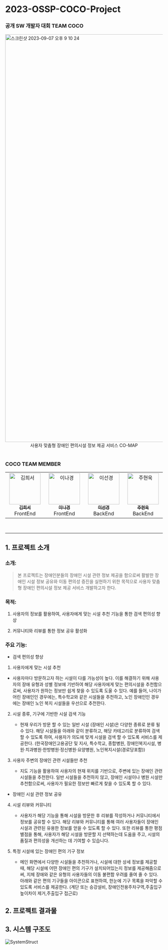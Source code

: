 # 2023-OSSP-COCO-Project
### 공개 SW 개발자 대회 TEAM COCO 

<img width="1300" alt="스크린샷 2023-09-07 오후 9 10 24" src="https://github.com/SK-YI/2023-OSSP-coco/assets/114224596/097cb473-fe7b-46ea-8347-0410d3776c01">
<div align="center">
  사용자 맞춤형 장애인 편의시설 정보 제공 서비스 CO-MAP 
</div>


#

### COCO TEAM MEMBER 
<table>
  <tbody>
    <tr>
      <td align="center"  width="16.66%"><a href="https://github.com/chungchae"><img src="https://avatars.githubusercontent.com/u/101847246?v=4" width="100px;" alt="김희서"/><br /><sub><b>김희서</b></sub></a><br />FrontEnd</td>
      <td align="center"  width="16.66%"><a href="https://github.com/naarang"><img src="https://avatars.githubusercontent.com/u/93020785?v=4" width="100px;" alt="이나경"/><br /><sub><b>이나경</b></sub></a><br />FrontEnd</td>
      <td align="center"  width="16.66%"><a href="https://github.com/SK-YI"><img src="https://avatars.githubusercontent.com/u/129375059?v=4" width="100px;" alt="이선경"/><br /><sub><b>이선경</b></sub></a><br />BackEnd</td>
      <td align="center"  width="16.66%"><a href="https://github.com/juhno1023"><img src="https://avatars.githubusercontent.com/u/114224596?s=64&v=4" width="100px;" alt="주현욱"/><br /><sub><b>주현욱</b></sub></a><br />BackEnd</td>
  </tbody>
</table>

</br>

---

## 1. 프로젝트 소개

### 소개: 
> 본 프로젝트는 장애인분들의 장애인 시설 관련 정보 제공을 함으로써 활발한 장애인 시설 정보 공유와 이동 편의성 증진을 실현하기 위한 목적으로 사용자 맞춤형 장애인 편의시설 정보 제공 서비스 개발하고자 한다.

### 목적:
1) 사용자의 정보를 활용하여, 사용자에게 맞는 시설 추천 기능을 통한 검색 편의성 향상
   
2) 커뮤니티와 리뷰를 통한 정보 공유 활성화

### 주요 기능:
- 검색 편의성 향상

1. 사용자에게 맞는 시설 추천  
 - 사용자마다 방문하고자 하는 시설이 다를 가능성이 높다. 이를 해결하기 위해 사용자의 장애 유형과 성별 정보에 기반하여 해당 사용자에게 맞는 편의시설을 추천함으로써, 사용자가 원하는 정보만 쉽게 찾을 수 있도록 도울 수 있다. 예를 들어, 나이가 어린 장애인인 경우에는, 특수학교와 같은 시설들을 추천하고, 노인 장애인인 경우에는 장애인 노인 복지 시설들을 우선으로 추천한다. 

2. 시설 종류, 기구에 기반한 시설 검색 기능
   - 현재 우리가 방문 할 수 있는 일반 시설 (장애인 시설)은 다양한 종류로 분류 될 수 있다. 해당 시설들을 아래와 같이 분류하고, 해당 카테고리로 분류하여 검색할 수 있도록 하여, 사용자가 의도에 맞게 시설을 검색 할 수 있도록 서비스를 제공한다.
(한국장애인고용공단 및 지사, 특수학교, 종합병원, 장애인복지시설, 병원·치과병원·한방병원·정신병원·요양병원, 노인복지시설(경로당포함))

3. 사용자 주변의 장애인 관련 시설들만 추천
   - 지도 기능을 활용하여 사용자의 현재 위치를 기반으로, 주변에 있는 장애인 관련 시설들을 추천한다. 일반 시설들을 추천하지 않고, 장애인 시설이나 병원 시설만 추천함으로써, 사용자가 필요한 정보만 빠르게 찾을 수 있도록 할 수 있다.
     
- 장애인 시설 관련 정보 공유
4. 시설 리뷰와 커뮤니티
   - 사용자가 해당 기능을 통해 시설을 방문한 후 리뷰를 작성하거나 커뮤니티에서 정보를 공유할 수 있다. 해당 리뷰와 커뮤니티를 통해 여러 사용자들이 장애인 시설과 관련된 유용한 정보를 얻을 수 있도록 할 수 있다. 또한 리뷰를 통한 평점 별점을 통해, 사용자가 해당 시설을 방문할 지 선택하는데 도움을 주고, 시설의 품질과 편의성을 개선하는 데 기여할 수 있습니다.
     
5. 특정 시설에 있는 장애인 편의 기구 정보
   - 메인 화면에서 다양한 시설들을 추천하거나, 시설에 대한 상세 정보를 제공할 때, 해당 시설에 어떤 장애인 편의 기구가 설치되어있는지 정보를 제공해줌으로써, 지체 장애와 같은 유형의 사용자들의 이동 불편함 우려를 줄여 줄 수 있다. 아래와 같은 편의 기구들을 아이콘으로 표현하여, 한눈에 기구 목록을 파악할 수 있도록 서비스를 제공한다. 
(계단 또는 승강설비, 장애인전용주차구역,주출입구 높이차이 제거,주출입구 접근로)

## 2. 프로젝트 결과물

## 3. 시스템 구조도
![SystemStruct](https://github.com/SK-YI/2023-OSSP-coco/assets/114224596/eb297689-414e-4a80-af6e-574b21f34ad2)

